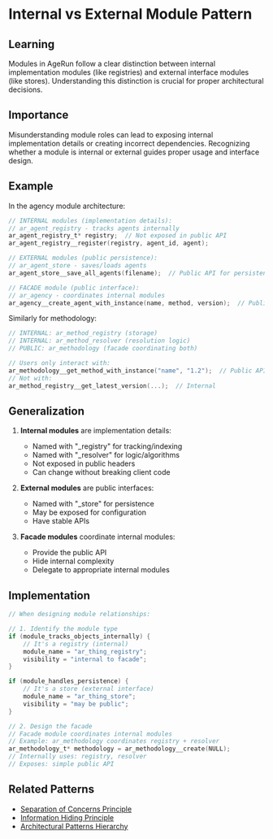# Internal vs External Module Pattern

## Learning
Modules in AgeRun follow a clear distinction between internal implementation modules (like registries) and external interface modules (like stores). Understanding this distinction is crucial for proper architectural decisions.

## Importance
Misunderstanding module roles can lead to exposing internal implementation details or creating incorrect dependencies. Recognizing whether a module is internal or external guides proper usage and interface design.

## Example
In the agency module architecture:
```c
// INTERNAL modules (implementation details):
// ar_agent_registry - tracks agents internally
ar_agent_registry_t* registry;  // Not exposed in public API
ar_agent_registry__register(registry, agent_id, agent);

// EXTERNAL modules (public persistence):
// ar_agent_store - saves/loads agents  
ar_agent_store__save_all_agents(filename);  // Public API for persistence

// FACADE module (public interface):
// ar_agency - coordinates internal modules
ar_agency__create_agent_with_instance(name, method, version);  // Public API
```

Similarly for methodology:
```c
// INTERNAL: ar_method_registry (storage)
// INTERNAL: ar_method_resolver (resolution logic)  
// PUBLIC: ar_methodology (facade coordinating both)

// Users only interact with:
ar_methodology__get_method_with_instance("name", "1.2");  // Public API
// Not with:
ar_method_registry__get_latest_version(...);  // Internal
```

## Generalization
1. **Internal modules** are implementation details:
   - Named with "_registry" for tracking/indexing
   - Named with "_resolver" for logic/algorithms
   - Not exposed in public headers
   - Can change without breaking client code

2. **External modules** are public interfaces:
   - Named with "_store" for persistence
   - May be exposed for configuration
   - Have stable APIs

3. **Facade modules** coordinate internal modules:
   - Provide the public API
   - Hide internal complexity
   - Delegate to appropriate internal modules

## Implementation
```c
// When designing module relationships:

// 1. Identify the module type
if (module_tracks_objects_internally) {
    // It's a registry (internal)
    module_name = "ar_thing_registry";  
    visibility = "internal to facade";
}

if (module_handles_persistence) {
    // It's a store (external interface)
    module_name = "ar_thing_store";
    visibility = "may be public";
}

// 2. Design the facade
// Facade module coordinates internal modules
// Example: ar_methodology coordinates registry + resolver
ar_methodology_t* methodology = ar_methodology__create(NULL);
// Internally uses: registry, resolver
// Exposes: simple public API
```

## Related Patterns
- [Separation of Concerns Principle](separation-of-concerns-principle.md)
- [Information Hiding Principle](information-hiding-principle.md)
- [Architectural Patterns Hierarchy](architectural-patterns-hierarchy.md)